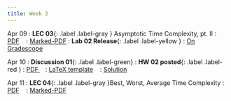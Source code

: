 ```yaml
---
title: Week 2
---
```


Apr 09
: **LEC 03**{: .label .label-gray } Asymptotic Time Complexity, pt. II
  : [PDF](lectures/03-time-complexity-p2/Lec03.pdf) &nbsp;&nbsp;
  : [Marked-PDF](#)
: **Lab 02 Release**{: .label .label-yellow } 
  : [On Gradescope](#)

Apr 10
: **Discussion 01**{: .label .label-green}
: **HW 02 posted**{: .label .label-red }
  : [PDF ](#) &nbsp;&nbsp;
  : [LaTeX template](#) &nbsp;&nbsp;
  : [Solution](#)

Apr 11
: **LEC 04**{: .label .label-gray }Best, Worst, Average Time Complexity
  : [PDF]() &nbsp;&nbsp;
  : [Marked-PDF]()

